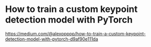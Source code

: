 # How to train a custom keypoint detection model with PyTorch

https://medium.com/@alexppppp/how-to-train-a-custom-keypoint-detection-model-with-pytorch-d9af90e111da
